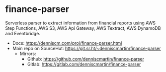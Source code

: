 
# finance-parser

Serverless parser to extract information from financial reports using AWS Step Functions, AWS S3, AWS Api Gateway, AWS Textract, AWS DynamoDB and Eventbridge.

-   Docs: <https://denniscm.com/proj/finance-parser.html>
-   Main repo on SourceHut: <https://git.sr.ht/~denniscmartin/finance-parser>
    -   Mirrors:
        -   Github: <https://github.com/denniscmartin/finance-parser>
        -   Gitlab: <https://gitlab.com/denniscmartin/finance-parser>

